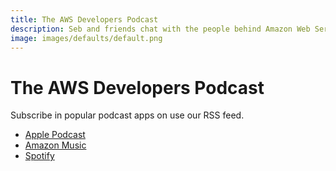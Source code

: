 ```yaml
---
title: The AWS Developers Podcast
description: Seb and friends chat with the people behind Amazon Web Services (AWS) and the developers who are building on it 
image: images/defaults/default.png
---
```


# The AWS Developers Podcast

Subscribe in popular podcast apps on use our RSS feed.

- [Apple Podcast](https://podcasts.apple.com/be/podcast/aws-developers-podcast/id1574162669)
- [Amazon Music](https://music.amazon.fr/podcasts/f8bf7630-2521-4b40-be90-c46a9222c159/aws-developers-podcast)
- [Spotify](https://open.spotify.com/show/7rQjgnBvuyr18K03tnEHBI)
